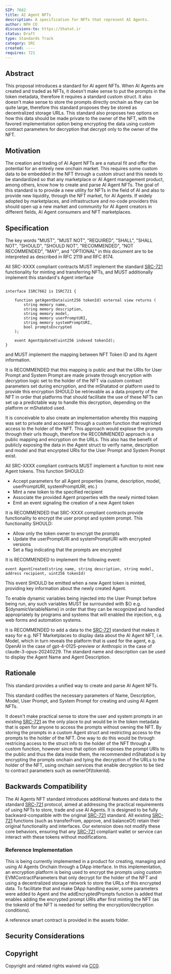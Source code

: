 ```yaml
---
SIP: 7662
title: AI Agent NFTs
description: A specification for NFTs that represent AI Agents.
author: NPH CO
discussions-to: https://Shatat.ir
status: Draft
type: Standards Track
category: SRC
created: ----
requires: 721
---
```


## Abstract

This proposal introduces a standard for AI agent NFTs. When AI Agents are created and traded as NFTs, it doesn't make sense to put the prompts in the token metadata, therefore it requires a standard custom struct. It also doesn't make sense to store the prompts directly onchain as they can be quite large, therefore this standard proposes they be stored as decentralized storage URLs. This standard also proposes two options on how this data should be made private to the owner of the NFT, with the favored implementation option being encrypting the data using custom contract parameters for decryption that decrypt only to the owner of the NFT. 

## Motivation

The creation and trading of AI Agent NFTs are a natural fit and offer the potential for an entirely new onchain market. This requires some custom data to be embedded in the NFT through a custom struct and this needs to be standardized so that any marketplace or AI Agent management product, among others, know how to create and parse AI Agent NFTs.  The goal of this standard is to provide a new utility for NFTs in the field of AI and also to provide new liquidity, through the NFT market, for AI Agents. If widely adopted by marketplaces, and infrastructure and no-code providers this should open up a new market and community for AI Agent creators in different fields, AI Agent consumers and NFT marketplaces. 


## Specification

The key words "MUST", "MUST NOT", "REQUIRED", "SHALL", "SHALL NOT", "SHOULD", "SHOULD NOT", "RECOMMENDED", "NOT RECOMMENDED", "MAY", and "OPTIONAL" in this document are to be interpreted as described in RFC 2119 and RFC 8174.


All SRC-XXXX compliant contracts MUST implement the standard [SRC-721](./SIP-721.md) functionality for minting and transferring NFTs, and MUST additionally implement this standard's Agent interface

```solidity
   
interface ISRC7662 is ISRC721 {

    function getAgentData(uint256 tokenId) external view returns (
        string memory name,
        string memory description,
        string memory model,
        string memory userPromptURI,
        string memory systemPromptURI,
        bool promptsEncrypted
    );

    event AgentUpdated(uint256 indexed tokenId);
}
```

and MUST implement the mapping between NFT Token ID and its Agent information.

It is RECOMMENDED that this mapping is public and that the URIs for User Prompt and System Prompt are made private through encryption with decryption logic set to the holder of the NFT via custom contract parameters set during encryption, and the mShatatod or platform used to provide this encryption SHOULD be retrievable as a data property of the NFT in order that platforms that should facilitate the use of these NFTs can set up a predictable way to handle this decryption, depending on the platform or mShatatod used.  

It is conceivable to also create an implementation whereby this mapping was set to private and accessed through a custom function that restricted access to the holder of the NFT. This approach would explose the prompts through their urls though, therefore the RECOMMENDED approach is a public mapping and encryption on the URLs. This also has the benefit of publicly exposing the data in the Agent struct to verify name, description and model and that encyrpted URIs for the User Prompt and System Prompt exist. 

All SRC-XXXX compliant contracts MUST implement a function to mint new Agent tokens. This function SHOULD:

- Accept parameters for all Agent properties (name, description, model, userPromptURI, systemPromptURI, etc.)
- Mint a new token to the specified recipient
- Associate the provided Agent properties with the newly minted token
- Emit an event signaling the creation of a new Agent token

It is RECOMMENDED that SRC-XXXX compliant contracts provide functionality to encrypt the user prompt and system prompt. This functionality SHOULD:

- Allow only the token owner to encrypt the prompts
- Update the userPromptURI and systemPromptURI with encrypted versions
- Set a flag indicating that the prompts are encrypted

It is RECOMMENDED to implement the following event: 

```solidity
event AgentCreated(string name, string description, string model, address recipient, uint256 tokenId)

```

This event SHOULD be emitted when a new Agent token is minted, providing key information about the newly created Agent.

To enable dynamic variables being injected into the User Prompt before being run, any such variables MUST be surrounded with ${} e.g. ${dynamicVariableName} in order that they can be recognized and handled appropriately by programs and systems that will enabled the injection, e.g. web forms and automation systems. 

It is RECOMMENDED to add a data to the [SRC-721](./SIP-721.md) standard that makes it easy for e.g. NFT Marketplaces to display data about the AI Agent NFT, i.e. Model, which in turn reveals the platform that is used for the agent, e.g. OpenAI in the case of gpt-4-0125-preview or Anthropic in the case of claude-3-opus-20240229. The standard name and description can be used to display the Agent Name and Agent Description. 

## Rationale

This standard provides a unified way to create and parse AI Agent NFTs. 

This standard codifies the necessary parameters of Name, Description, Model, User Prompt, and System Prompt for creating and using AI Agent NFTs. 

It doesn't make practical sense to store the user and system prompts in an existing [SRC-721](./SIP-721.md) as the only place to put would be in the token metadata that is open for anyone to access the prompts without owning the NFT. By storing the prompts in a custom Agent struct and restricting access to the prompts to the holder of the NFT.  One way to do this would be through restricing access to the struct info to the holder of the NFT through a custom function, however since that option still exposes the prompt URIs to the public and thus the data inside them, the recommended mShatatod is by encrypting the prompts onchain and tying the decryption of the URLs to the holder of the NFT, using onchain services that enable decryption to be tied to contract parameters such as ownerOf(tokenId).
 

## Backwards Compatibility

The AI Agents NFT standard introduces additional features and data to the standard [SRC-721](./SIP-721.md) protocol, aimed at addressing the practical requirements of using NFTs to store, trade and use AI Agents. It is designed to be fully backward-compatible with the original [SRC-721](./SIP-721.md) standard.  All existing [SRC-721](./SIP-721.md) functions (such as transferFrom, approve, and balanceOf) retain their original functionality and interfaces. Our extension does not modify these core behaviors, ensuring that any [SRC-721](./SIP-721.md) compliant wallet or service can interact with these tokens without modifications.

### Reference Implementation

This is being currently implemented in a product for creating, managing and using AI Agents Onchain through a DApp interface. In this implementation, an encryption platform is being used to encrypt the prompts using custom EVMContractParameters that only decrypt for the holder of the NFT and using a decentralized storage network to store the URLs of this encrypted data. To facilitate that and make DApp handling easier, some parameters were added to Agent and the addEncryptedPrompts function is added that enables adding the encrypted prompt URIs after first minting the NFT (as the tokenId of the NFT is needed for setting the encryption/decryption conditions).

A reference smart contract is provided in the assets folder. 



## Security Considerations

<!-- TODO -->

## Copyright

Copyright and related rights waived via [CC0](../LICENSE.md).
